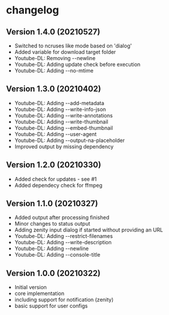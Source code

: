 # changelog

## Version 1.4.0 (20210527)
* Switched to ncruses like mode based on 'dialog'
* Added variable for download target folder
* Youtube-DL: Removing --newline
* Youtube-DL: Adding update check before execution
* Youtube-DL: Adding --no-mtime



## Version 1.3.0 (20210402)
* Youtube-DL: Adding --add-metadata
* Youtube-DL: Adding --write-info-json
* Youtube-DL: Adding --write-annotations
* Youtube-DL: Adding --write-thumbnail
* Youtube-DL: Adding --embed-thumbnail
* Youtube-DL: Adding --user-agent
* Youtube-DL: Adding --output-na-placeholder
* Improved output by missing dependency


## Version 1.2.0 (20210330)
* Added check for updates - see #1
* Added dependecy check for ffmpeg

## Version 1.1.0 (20210327)
* Added output after processing finished
* Minor changes to status output
* Adding zenity input dialog if started without providing an URL
* Youtube-DL: Adding --restrict-filenames
* Youtube-DL: Adding --write-description
* Youtube-DL: Adding --newline
* Youtube-DL: Adding --console-title

## Version 1.0.0 (20210322)
* Initial version
* core implementation
* including support for notification (zenity)
* basic support for user configs
